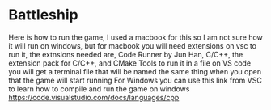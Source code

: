 # Battleship
Here is how to run the game,
I used a macbook for this so I am not sure how it will run on windows, 
but for macbook you will need extensions on vsc to run it, the extnsions needed are, Code Runner by Jun Han, C/C++, the extension pack for C/C++, and CMake Tools
to run it in a file on VS code you will get a terminal file that will be named the same thing when you open that the game will start running
For Windows you can use this link from VSC to learn how to compile and run the game on windows https://code.visualstudio.com/docs/languages/cpp
